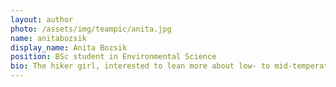 ```yaml
---
layout: author
photo: /assets/img/teampic/anita.jpg 
name: anitabozsik
display_name: Anita Bozsik
position: BSc student in Environmental Science
bio: The hiker girl, interested to lean more about low- to mid-temperature geothermal sources, and how geochemical tracers can help finding them.
---
```

